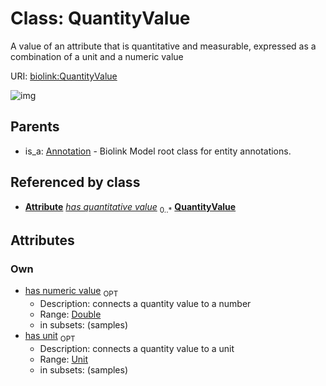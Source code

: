 
# Class: QuantityValue


A value of an attribute that is quantitative and measurable, expressed as a combination of a unit and a numeric value

URI: [biolink:QuantityValue](https://w3id.org/biolink/vocab/QuantityValue)


![img](http://yuml.me/diagram/nofunky;dir:TB/class/[Attribute]++-%20has%20quantitative%20value%200..*>[QuantityValue&#124;has_unit:unit%20%3F;has_numeric_value:double%20%3F],[Annotation]^-[QuantityValue],[Attribute],[Annotation])

## Parents

 *  is_a: [Annotation](Annotation.md) - Biolink Model root class for entity annotations.

## Referenced by class

 *  **[Attribute](Attribute.md)** *[has quantitative value](has_quantitative_value.md)*  <sub>0..\*</sub>  **[QuantityValue](QuantityValue.md)**

## Attributes


### Own

 * [has numeric value](has_numeric_value.md)  <sub>OPT</sub>
     * Description: connects a quantity value to a number
     * Range: [Double](types/Double.md)
     * in subsets: (samples)
 * [has unit](has_unit.md)  <sub>OPT</sub>
     * Description: connects a quantity value to a unit
     * Range: [Unit](types/Unit.md)
     * in subsets: (samples)
